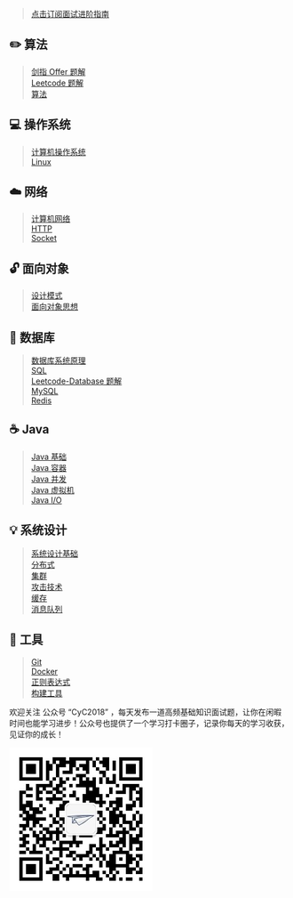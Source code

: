
> [点击订阅面试进阶指南](https://xiaozhuanlan.com/CyC2018)

##  ✏️ 算法

> [剑指 Offer 题解](notes/剑指%20offer%20题解.md) </br>
> [Leetcode 题解](notes/Leetcode%20题解) </br>
> [算法](notes/算法.md)

## 💻 操作系统

> [计算机操作系统](notes/计算机操作系统.md) </br>
> [Linux](notes/Linux.md)

## ☁️ 网络

> [计算机网络](notes/计算机网络.md) </br>
> [HTTP](notes/HTTP.md) </br>
> [Socket](notes/Socket.md)

## 🔓 面向对象

> [设计模式](notes/设计模式.md) </br>
> [面向对象思想](notes/面向对象思想.md)

## 💾 数据库

> [数据库系统原理](notes/数据库系统原理.md) </br>
> [SQL](notes/SQL.md) </br>
> [Leetcode-Database 题解](notes/Leetcode-Database%20题解.md) </br>
> [MySQL](notes/MySQL.md) </br>
> [Redis](notes/Redis.md)

## ☕️ Java

> [Java 基础](notes/Java%20基础.md) </br>
> [Java 容器](notes/Java%20容器.md) </br>
> [Java 并发](notes/Java%20并发.md) </br>
> [Java 虚拟机](notes/Java%20虚拟机.md) </br>
> [Java I/O](notes/Java%20IO.md)

## 💡 系统设计

> [系统设计基础](notes/系统设计基础.md) </br>
> [分布式](notes/分布式.md) </br>
> [集群](notes/集群.md) </br>
> [攻击技术](notes/攻击技术.md) </br>
> [缓存](notes/缓存.md) </br>
> [消息队列](notes/消息队列.md)

## 🔧 工具

> [Git](notes/Git.md) </br>
> [Docker](notes/Docker.md) </br>
> [正则表达式](notes/正则表达式.md) </br>
> [构建工具](notes/构建工具.md)

欢迎关注 公众号 “CyC2018” ，每天发布一道高频基础知识面试题，让你在闲暇时间也能学习进步！公众号也提供了一个学习打卡圈子，记录你每天的学习收获，见证你的成长！

![](https://github.com/CyC2018/CS-Notes/raw/master/assets/%E5%85%AC%E4%BC%97%E5%8F%B7.jpg)
